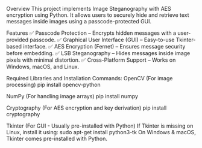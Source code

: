 Overview
This project implements Image Steganography with AES encryption using Python. It allows users to securely hide and retrieve text messages inside images using a passcode-protected GUI.

Features
✅ Passcode Protection – Encrypts hidden messages with a user-provided passcode.
✅ Graphical User Interface (GUI) – Easy-to-use Tkinter-based interface.
✅ AES Encryption (Fernet) – Ensures message security before embedding.
✅ LSB Steganography – Hides messages inside image pixels with minimal distortion.
✅ Cross-Platform Support – Works on Windows, macOS, and Linux.

Required Libraries and Installation Commands:
OpenCV (For image processing)
pip install opencv-python

NumPy (For handling image arrays)
pip install numpy

Cryptography (For AES encryption and key derivation)
pip install cryptography

Tkinter (For GUI - Usually pre-installed with Python)
If Tkinter is missing on Linux, install it using:
sudo apt-get install python3-tk
On Windows & macOS, Tkinter comes pre-installed with Python.
